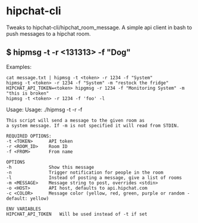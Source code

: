 hipchat-cli
===========

Tweaks to hipchat-cli/hipchat_room_message. A simple api client in bash to push messages to a hipchat room.


$ hipmsg -t <token> -r <131313> -f "Dog"
-----
Examples:

    cat message.txt | hipmsg -t <token> -r 1234 -f "System"
    hipmsg -t <token> -r 1234 -f "System" -m "restock the fridge"
    HIPCHAT_API_TOKEN=<token> hipgmsg -r 1234 -f "Monitoring System" -m "this is broken"
    hipmsg -t <token> -r 1234 -f 'foo' -l


Usage:
    Usage: ./hipmsg -t <token> -r <room id> -f <from name>

    This script will send a message to the given room as
    a system message. If -m is not specified it will read from STDIN.

    REQUIRED OPTIONS:
    -t <TOKEN>      API token
    -r <ROOM_ID>    Room ID
    -f <FROM>       From name

    OPTIONS
    -h              Show this message
    -n              Trigger notification for people in the room
    -l              Instead of posting a message, give a list of rooms
    -m <MESSAGE>    Message string to post, overrides <stdin>
    -o <HOST>       API host, defaults to api.hipchat.com
    -c <COLOR>      Message color (yellow, red, green, purple or random - default: yellow)

    ENV VARIABLES
    HIPCHAT_API_TOKEN   Will be used instead of -t if set


[hc]: http://www.hipchat.com
